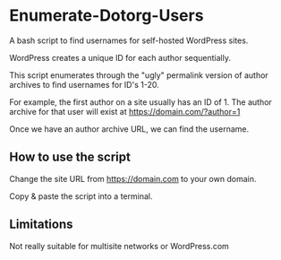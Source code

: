 # Enumerate-Dotorg-Users

A bash script to find usernames for self-hosted WordPress sites.

WordPress creates a unique ID for each author sequentially.

This script enumerates through the "ugly" permalink version of author archives to find usernames for ID's 1-20.

For example, the first author on a site usually has an ID of 1. The author archive for that user will exist at https://domain.com/?author=1

Once we have an author archive URL, we can find the username.

## How to use the script ##

Change the site URL from https://domain.com to your own domain.

Copy & paste the script into a terminal.

## Limitations ##

Not really suitable for multisite networks or WordPress.com
